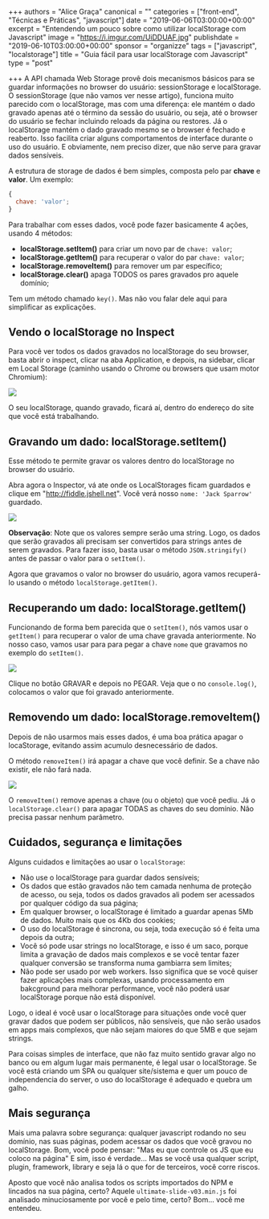 +++
authors = "Alice Graça"
canonical = ""
categories = ["front-end", "Técnicas e Práticas", "javascript"]
date = "2019-06-06T03:00:00+00:00"
excerpt = "Entendendo um pouco sobre como utilizar localStorage com Javascript"
image = "https://i.imgur.com/UiDDUAF.jpg"
publishdate = "2019-06-10T03:00:00+00:00"
sponsor = "organizze"
tags = ["javascript", "localstorage"]
title = "Guia fácil para usar localStorage com Javascript"
type = "post"

+++
A API chamada Web Storage provê dois mecanismos básicos para se guardar informações no browser do usuário: sessionStorage e localStorage. O sessionStorage (que não vamos ver nesse artigo), funciona muito parecido com o localStorage, mas com uma diferença: ele mantém o dado gravado apenas até o término da sessão do usuário, ou seja, até o browser do usuário se fechar incluindo reloads da página ou restores. Já o localStorage mantém o dado gravado mesmo se o browser é fechado e reaberto. Isso facilita criar alguns comportamentos de interface durante o uso do usuário. E obviamente, nem preciso dizer, que não serve para gravar dados sensíveis.

A estrutura de storage de dados é bem simples, composta pelo par **chave** e **valor**. Um exemplo:

```javascript
{
  chave: 'valor';
}
```

Para trabalhar com esses dados, você pode fazer basicamente 4 ações, usando 4 métodos:

* **localStorage.setItem()** para criar um novo par de `chave: valor`;
* **localStorage.getItem()** para recuperar o valor do par `chave: valor`;
* **localStorage.removeItem()** para remover um par específico;
* **localStorage.clear()** apaga TODOS os pares gravados pro aquele domínio;

Tem um método chamado `key()`. Mas não vou falar dele aqui para simplificar as explicações.

## Vendo o localStorage no Inspect

Para você ver todos os dados gravados no localStorage do seu browser, basta abrir o inspect, clicar na aba Application, e depois, na sidebar, clicar em Local Storage (caminho usando o Chrome ou browsers que usam motor Chromium):

![](https://i.imgur.com/8hnl6ij.png)

O seu localStorage, quando gravado, ficará aí, dentro do endereço do site que você está trabalhando.

## Gravando um dado: localStorage.setItem()

Esse método te permite gravar os valores dentro do localStorage no browser do usuário.

<script async src="//jsfiddle.net/alicegraca/d8mpL7eq/1/embed/result,js/dark/"></script>

Abra agora o Inspector, vá ate onde os LocalStorages ficam guardados e clique em "http://fiddle.jshell.net". Você verá nosso `nome: 'Jack Sparrow'` guardado.

![](https://imgur.com/LuPwv7X.png)

**Observação**: Note que os valores sempre serão uma string. Logo, os dados que serão gravados ali precisam ser convertidos para strings antes de serem gravados. Para fazer isso, basta usar o método `JSON.stringify()` antes de passar o valor para o `setItem()`.

Agora que gravamos o valor no browser do usuário, agora vamos recuperá-lo usando o método `localStorage.getItem()`.

## Recuperando um dado: localStorage.getItem()

Funcionando de forma bem parecida que o `setItem()`, nós vamos usar o `getItem()` para recuperar o valor de uma chave gravada anteriormente. No nosso caso, vamos usar para para pegar a chave `nome` que gravamos no exemplo do `setItem()`.

![](https://imgur.com/9kdIv8A.gif)

<script async src="//jsfiddle.net/alicegraca/d8mpL7eq/11/embed/result,js/dark/"></script>

Clique no botão GRAVAR e depois no PEGAR. Veja que o no `console.log()`, colocamos o valor que foi gravado anteriormente.

## Removendo um dado: localStorage.removeItem()

Depois de não usarmos mais esses dados, é uma boa prática apagar o locaStorage, evitando assim acumulo desnecessário de dados.

O método `removeItem()` irá apagar a chave que você definir. Se a chave não existir, ele não fará nada.

![](https://i.imgur.com/PTL9pwi.gif)

<script async src="//jsfiddle.net/alicegraca/d8mpL7eq/15/embed/result,js/dark/"></script>

O `removeItem()` remove apenas a chave (ou o objeto) que você pediu. Já o `localStorage.clear()` para apagar TODAS as chaves do seu domínio. Não precisa passar nenhum parâmetro.

## Cuidados, segurança e limitações

Alguns cuidados e limitações ao usar o `localStorage`:

* Não use o localStorage para guardar dados sensíveis;
* Os dados que estão gravados não tem camada nenhuma de proteção de acesso, ou seja, todos os dados gravados ali podem ser acessados por qualquer código da sua página;
* Em qualquer browser, o localStorage é limitado a guardar apenas 5Mb de dados. Muito mais que os 4Kb dos cookies;
* O uso do localStorage é sincrona, ou seja, toda execução só é feita uma depois da outra;
* Você só pode usar strings no localStorage, e isso é um saco, porque limita a gravação de dados mais complexos e se você tentar fazer qualquer conversão se transforma numa gambiarra sem limites;
* Não pode ser usado por web workers. Isso significa que se você quiser fazer aplicações mais complexas, usando processamento em bakcground para melhorar performance, você não poderá usar localStorage porque não está disponível.

Logo, o ideal é você usar o localStorage para situações onde você quer gravar dados que podem ser públicos, não sensíveis, que não serão usados em apps mais complexos, que não sejam maiores do que 5MB e que sejam strings.

Para coisas simples de interface, que não faz muito sentido gravar algo no banco ou em algum lugar mais permanente, é legal usar o localStorage. Se você está criando um SPA ou qualquer site/sistema e quer um pouco de independencia do server, o uso do localStorage é adequado e quebra um galho.

## Mais segurança

Mais uma palavra sobre segurança: qualquer javascript rodando no seu domínio, nas suas páginas, podem acessar os dados que você gravou no localStorage. Bom, você pode pensar: "Mas eu que controle os JS que eu coloco na página" E sim, isso é verdade... Mas se você usa qualquer script, plugin, framework, library e seja lá o que for de terceiros, você corre riscos.

Aposto que você não analisa todos os scripts importados do NPM e lincados na sua página, certo? Aquele `ultimate-slide-v03.min.js` foi analisado minuciosamente por você e pelo time, certo? Bom... você me entendeu.
